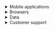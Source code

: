 <details>

<summary>Mobile applications</summary>
<p>
[Download Eneris for Apple iOS and iPadOS devices here.](
https://apps.apple.com/us/app/eneris/id1448765778?utm_campaign=5932a4967f-AUTOMATION__1-GetApp&utm_medium=email&utm_source=Verified%20and%20Opted%20In&utm_term=0_158a12d0fd-5932a4967f-501376861)

[Download Eneris for Android devices here.](
https://play.google.com/store/apps/details?id=ca.eneris.ener.is&utm_source=Verified+and+Opted+In&utm_campaign=5932a4967f-AUTOMATION__1-GetApp&utm_medium=email&utm_term=0_158a12d0fd-5932a4967f-501376861)
</p>
</details>

<details>

<summary>Browsers</summary>
<p>
[Eneris](https://www.eneris.ca/) may be accessed on a desktop or laptop computer. 

## Officially supported browsers:
- Google Chrome
- Microsoft Edge
- Mozilla Firefox
- Safari
</p>
</details>

<details>

<summary>Data</summary>
<p>
### How long will inspection reports be available in Eneris?

Inspection reports are kept indefinitely, unless specifically stated otherwise. We do not delete inspection reports to save space.

### Does Eneris share my inspection data and client information with third-parties such as insurance firms?

No. Eneris is solely dedicated to providing home inspectors with quality inspection software and does not have any incentive to share/sell your information.

### Supported languages

At this time, the only officially supported language is English. Additional language support is planned.
</p>
</details>

<details>

<summary>Customer support</summary>
<p>
### How to contact Eneris support

Please email [support@eneris.ca](mailto:support@eneris.ca) or call our support number [1-888-500-0504](tel:1-888-500-0504).

### Support hours

Our support hours are **Monday to Friday 8am to 5pm PST (excluding Canadian holidays)**.
</p>
</details>